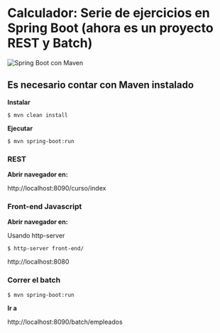 # Calculador: Serie de ejercicios en Spring Boot (ahora es un proyecto REST y Batch)


![Spring Boot con Maven](https://2.bp.blogspot.com/-7HqbqD5PNx8/XKLczkxqeDI/AAAAAAAAAE8/PadnAcp-SbIev5575wG002ELrN18qvrHACLcBGAs/s1600/laptop-1209008_960_720.jpg)




## Es necesario contar con Maven instalado


**Instalar**

```
$ mvn clean install
```


**Ejecutar**

```
$ mvn spring-boot:run
```


### REST


**Abrir navegador en:**

http://localhost:8090/curso/index


### Front-end Javascript

**Abrir navegador en:**

Usando http-server 

```
$ http-server front-end/
```

http://localhost:8080


### Correr el batch

```
$ mvn spring-boot:run
```

**Ir a**

http://localhost:8090/batch/empleados
